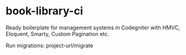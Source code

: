 # book-library-ci

Ready boilerplate for management systems in Codegniter with HMVC, Eloquent, Smarty, Custom Pagination etc.

Run migrations: project-url/migrate
